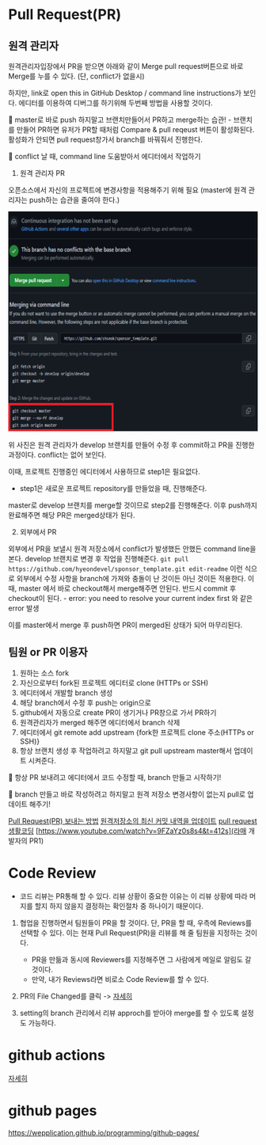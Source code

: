 # Pull Request(PR)

## 원격 관리자
원격관리자입장에서 PR을 받으면 아래와 같이 Merge pull request버튼으로 바로 Merge를 누를 수 있다. (단, conflict가 없을시)

하지만, link로 open this in GitHub Desktop / command line instructions가 보인다. 에디터를 이용하여 디버그를 하기위해 두번째 방법을 사용할 것이다.

📌 master로 바로 push 하지말고 브랜치만들어서 PR하고 merge하는 습관!
    - 브랜치를 만들어 PR하면 유저가 PR할 때처럼 Compare & pull reqeust 버튼이 활성화된다. 활성화가 안되면 pull request창가서 branch를 바꿔줘서 진행한다.

📌 conflict 날 때, command line 도움받아서 에디터에서 작업하기

1. 원격 관리자 PR 

오픈소스에서 자신의 프로젝트에 변경사항을 적용해주기 위해 필요 (master에 원격 관리자는 push하는 습관을 줄여야 한다.)

<img src="./img/github.png" width="652px" height="444">

위 사진은 원격 관리자가 develop 브랜치를 만들어 수정 후 commit하고 PR을 진행한 과정이다. conflict는 없어 보인다.

이때, 프로젝트 진행중인 에디터에서 사용하므로 step1은 필요없다.         
- step1은 새로운 프로젝트 repository를 만들었을 때, 진행해준다.

master로 develop 브랜치를 merge할 것이므로 step2를 진행해준다. 이후 push까지 완료해주면 해당 PR은 merged상태가 된다.


2. 외부에서 PR

외부에서 PR을 보낼시 원격 저장소에서 conflict가 발생했든 안했든 command line을 본다. develop 브랜치로 변경 후 작업을 진행해준다. ``git pull https://github.com/hyeondevel/sponsor_template.git edit-readme`` 이런 식으로 외부에서 수정 사항을 branch에 가져와 충돌이 난 것이든 아닌 것이든 적용한다. 이때, master 에서 바로 checkout해서 merge해주면 안된다. 반드시 commit 후 checkout이 된다.
    - error: you need to resolve your current index first 와 같은 error 발생

이를 master에서 merge 후 push하면 PR이 merged된 상태가 되어 마무리된다.

## 팀원 or PR 이용자

1. 원하는 소스 fork
2. 자신으로부터 fork된 프로젝트 에디터로 clone (HTTPs or SSH)
3. 에디터에서 개발할 branch 생성
4. 해당 branch에서 수정 후 push는 origin으로
5. github에서 자동으로 create PR이 생기거나 PR창으로 가서 PR하기
6. 원격관리자가 merged 해주면 에디터에서 branch 삭제
7. 에디터에서 git remote add upstream {fork한 프로젝트 clone 주소(HTTPs or SSH)}
8. 항상 브랜치 생성 후 작업하려고 하지말고 git pull upstream master해서 업데이트 시켜준다.

📌 항상 PR 보내려고 에디터에서 코드 수정할 때, branch 만들고 시작하기!

📌 branch 만들고 바로 작성하려고 하지말고 원격 저장소 변경사항이 없는지 pull로 업데이트 해주기!

[Pull Request(PR) 보내는 방법](https://chanhuiseok.github.io/posts/git-3/)
[원격저장소의 최신 커밋 내역을 업데이트](https://chanhuiseok.github.io/posts/git-2/)
[pull request 생활코딩](https://www.youtube.com/watch?v=uvsz2XgRPfM&list=PLuHgQVnccGMBXv1OKe3Hn3Jq6F735-uWm)
[https://www.youtube.com/watch?v=9FZaYz0s8s4&t=412s](라매 개발자의 PR1)

# Code Review
- 코드 리뷰는 PR통해 할 수 있다. 리뷰 상황이 중요한 이유는 이 리뷰 상황에 따라 머지를 할지 하지 않을지 결정하는 확인절차 중 하나이기 때문이다.

1. 협업을 진행하면서 팀원들이 PR을 할 것이다. 단, PR을 할 때, 우측에 Reviews를 선택할 수 있다. 이는 현재 Pull Request(PR)을 리뷰를 해 줄 팀원을 지정하는 것이다.
    - PR을 만듦과 동시에 Reviewers를 지정해주면 그 사람에게 메일로 알림도 갈 것이다.
    - 만약, 내가 Reviews라면 비로소 Code Review를 할 수 있다.

2. PR의 File Changed를 클릭 -> [자세히](https://devlog-wjdrbs96.tistory.com/231)


3. setting의 branch 관리에서 리뷰 approch를 받아야 merge를 할 수 있도록 설정도 가능하다.

# github actions
[자세히](https://meetup.toast.com/posts/286)

# github pages
https://wepplication.github.io/programming/github-pages/
